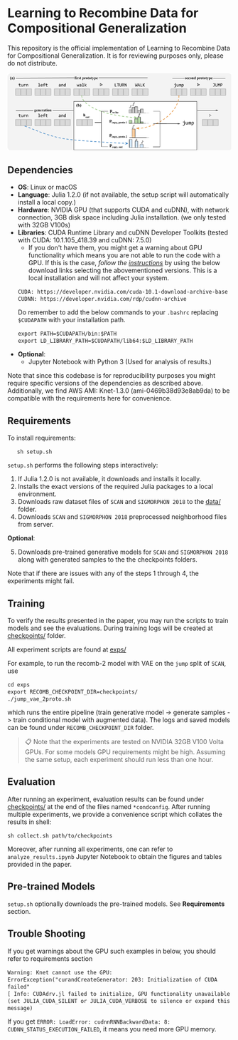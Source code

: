 # Learning to Recombine Data for Compositional Generalization

This repository is the official implementation of Learning to Recombine Data for Compositional Generalization. It is for reviewing purposes only, please do not distribute.

![Recombination Model](./recomb.png "Recomb Network")

## Dependencies
- **OS**: Linux or macOS
- **Language**: Julia 1.2.0 (if not available, the setup script will automatically install a local copy.)
- **Hardware**: NVIDIA GPU (that supports CUDA and cuDNN), with network connection, 3GB disk space including Julia installation. (we only tested with 32GB V100s)
- **Libraries**: CUDA Runtime Library and cuDNN Developer Toolkits (tested with CUDA: 10.1.105_418.39 and cuDNN: 7.5.0)
  - If you don't have them, you might get a warning about GPU functionality which means you are not able to run the code with a GPU. If this is the case, _follow the [instructions](https://stackoverflow.com/a/47503155)_ by using the below download links selecting the abovementioned versions. This is a local installation and will not affect your system.
  ```
  CUDA: https://developer.nvidia.com/cuda-10.1-download-archive-base
  CUDNN: https://developer.nvidia.com/rdp/cudnn-archive
  ```
  Do remember to add the below commands to your `.bashrc` replacing `$CUDAPATH` with your installation path.
  ```SHELL
  export PATH=$CUDAPATH/bin:$PATH
  export LD_LIBRARY_PATH=$CUDAPATH/lib64:$LD_LIBRARY_PATH
  ```
- **Optional**:
  - Jupyter Notebook with Python 3 (Used for analysis of results.)


Note that since this codebase is for reproducibility purposes you might require specific versions of the dependencies as described above. Additionally, we find AWS AMI: Knet-1.3.0 (ami-0469b38d93e8ab9da) to be compatible with the requirements here for convenience.

## Requirements

To install requirements:
```SHELL
   sh setup.sh
```
`setup.sh` performs the following steps interactively:
1. If Julia 1.2.0 is not available, it downloads and installs it locally.
2. Installs the exact versions of the required Julia packages to a local environment.
3. Downloads raw dataset files of `SCAN` and `SIGMORPHON 2018` to the [data/](data/) folder.
4. Downloads `SCAN` and `SIGMORPHON 2018` preprocessed neighborhood files from server.

  **Optional**:

5. Downloads pre-trained generative models for `SCAN` and `SIGMORPHON 2018` along with generated samples to the the checkpoints folders.

Note that if there are issues with any of the steps 1 through 4, the experiments might fail.


## Training

To verify the results presented in the paper, you may run the scripts to train models and see the evaluations. During training logs will be created at [checkpoints/](checkpoints/) folder.

All experiment scripts are found at [exps/](exps/)

For example, to run the recomb-2 model with VAE on the `jump` split of `SCAN`, use

```SHELL
cd exps
export RECOMB_CHECKPOINT_DIR=checkpoints/
./jump_vae_2proto.sh
```
which runs the entire pipeline (train generative model -> generate samples -> train conditional model with augmented data). The logs and saved models can be found under `RECOMB_CHECKPOINT_DIR` folder.

> 📋 Note that the experiments are tested on NVIDIA 32GB V100 Volta GPUs. For some models GPU requirements might be high. Assuming the same setup, each experiment should run less than one hour.

## Evaluation

After running an experiment, evaluation results can be found under [checkpoints/](checkpoints/) at the end of the files named `*condconfig`. After running multiple experiments, we provide a convenience script which collates the results in shell:

```SHELL
sh collect.sh path/to/checkpoints
```

Moreover, after running all experiments, one can refer to `analyze_results.ipynb` Jupyter Notebook to obtain the figures and tables provided in the paper.


## Pre-trained Models

`setup.sh` optionally downloads the pre-trained models. See **Requirements** section.


## Trouble Shooting

If you get warnings about the GPU such examples in below, you should refer to requirements section
```
Warning: Knet cannot use the GPU: ErrorException("curandCreateGenerator: 203: Initialization of CUDA failed"
[ Info: CUDAdrv.jl failed to initialize, GPU functionality unavailable (set JULIA_CUDA_SILENT or JULIA_CUDA_VERBOSE to silence or expand this message)
```
If you get `ERROR: LoadError: cudnnRNNBackwardData: 8: CUDNN_STATUS_EXECUTION_FAILED`, it means you need more GPU memory.
